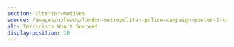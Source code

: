 ```yaml
---
section: ulterior-motives 
source: /images/uploads/london-metropolitan-police-campaign-poster-2-copyright-metropolitan-police-uk.png
alt: Terrorists Won't Succeed
display-position: 10
---
```

